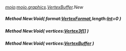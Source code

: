 _[mojo](../../modules/mojo/mojo-module.md):[mojo.graphics](../../modules/mojo/mojo-graphics.md).[VertexBuffer](../../modules/mojo/mojo-graphics-vertexbuffer.md).New_
##### Method New:Void( format:[VertexFormat](../../modules/mojo/mojo-graphics-vertexformat.md),length:[Int](../../modules/wonkey/wonkey-types-int.md)=0 )
##### Method New:Void( vertices:[Vertex3f](../../modules/mojo/mojo-graphics-vertex3f.md)[] )
##### Method New:Void( vertices:[VertexBuffer](../../modules/mojo/mojo-graphics-vertexbuffer.md) )
